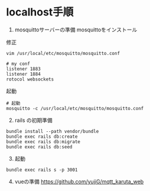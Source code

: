 # localhost手順
1. mosquittoサーバーの準備
mosquittoをインストール

修正
```
vim /usr/local/etc/mosquitto/mosquitto.conf

# my conf
listener 1883
listener 1884
rotocol websockets
```

起動

```
# 起動
mosquitto -c /usr/local/etc/mosquitto/mosquitto.conf
```

2. rails の初期準備
```
bundle install --path vendor/bundle
bundle exec rails db:create
bundle exec rails db:migrate
bundle exec rails db:seed
```

3. 起動

```
bundle exec rails s -p 3001
```

4. vueの準備
https://github.com/yujiG/mqtt_karuta_web
